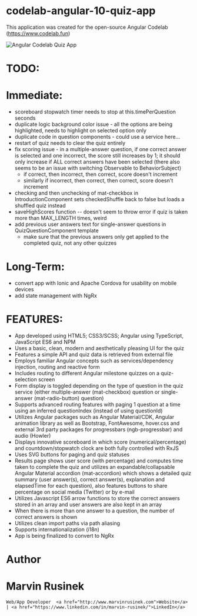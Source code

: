 # codelab-angular-10-quiz-app
This application was created for the open-source Angular Codelab (https://www.codelab.fun)

<img src="http://www.marvinrusinek.com/images/codelab-quiz-app.png" alt="Angular Codelab Quiz App">

# TODO:

# Immediate:
- scoreboard stopwatch timer needs to stop at this.timePerQuestion seconds
- duplicate logic background color issue - all the options are being highlighted, needs to highlight on selected option only
- duplicate code in question components - could use a service here...
- restart of quiz needs to clear the quiz entirely
- fix scoring issue - in a multiple-answer question, if one correct answer is selected and one incorrect, the score still increases by 1; it should only increase if ALL correct answers have been selected (there also seems to be an issue with switching Observable to BehaviorSubject)
   - if correct, then incorrect, then correct, score doesn't increment
   - similarly if incorrect, then correct, then correct, score doesn't increment
- checking and then unchecking of mat-checkbox in IntroductionComponent sets checkedShuffle back to false but loads a shuffled quiz instead
- saveHighScores function -- doesn't seem to throw error if quiz is taken more than MAX_LENGTH times, weird
- add previous user answers text for single-answer questions in QuizQuestionComponent template
  - make sure that the previous answers only get applied to the completed quiz, not any other quizzes
  
# Long-Term:
- convert app with Ionic and Apache Cordova for usability on mobile devices
- add state management with NgRx

# FEATURES:
- App developed using HTML5; CSS3/SCSS; Angular using TypeScript, JavaScript ES6 and NPM
- Uses a basic, clean, modern and aesthetically pleasing UI for the quiz
- Features a simple API and quiz data is retrieved from external file
- Employs familiar Angular concepts such as services/dependency injection, routing and reactive form
- Includes routing to different Angular milestone quizzes on a quiz-selection screen
- Form display is toggled depending on the type of question in the quiz service (either multiple-answer (mat-checkbox) question or single-answer (mat-radio-button) question)
- Supports advanced routing features with paging 1 question at a time using an inferred questionIndex (instead of using questionId)
- Utilizes Angular packages such as Angular Material/CDK, Angular animation library as well as Bootstrap, FontAwesome, hover.css and external 3rd party packages for progressbars (ngb-progressbar) and audio (Howler)
- Displays innovative scoreboard in which score (numerical/percentage) and countdown/stopwatch clock are both fully controlled with RxJS
- Uses SVG buttons for paging and quiz statuses
- Results page shows user score (with percentage) and computes time taken to complete the quiz and utilizes an expandable/collapsable Angular Material accordion (mat-accordion) which shows a detailed quiz summary (user answer(s), correct answer(s), explanation and elapsedTime for each question), also features buttons to share percentage on social media (Twitter) or by e-mail
- Utilizes Javascript ES6 arrow functions to store the correct answers stored in an array and user answers are also kept in an array
- When there is more than one answer to a question, the number of correct answers is shown
- Utilizes clean import paths via path aliasing
- Supports internationalization (i18n)
- App is being finalized to convert to NgRx

# Author
  # Marvin Rusinek
    Web/App Developer  <a href="http://www.marvinrusinek.com">Website</a> | <a href="https://www.linkedin.com/in/marvin-rusinek/">LinkedIn</a>
